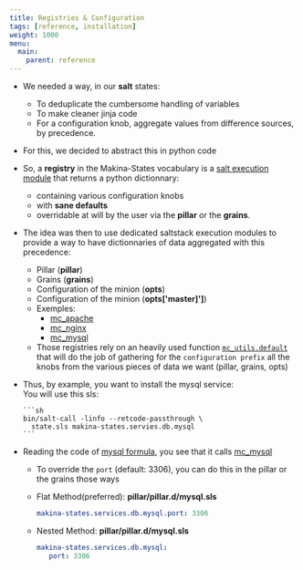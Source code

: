 ```yaml
---
title: Registries & Configuration
tags: [reference, installation]
weight: 1000
menu:
  main:
    parent: reference
---
```


- We needed a way, in our **salt** states:
    - To deduplicate the cumbersome handling of variables
    - To make cleaner jinja code
    - For a configuration knob, aggregate values from difference sources, by precedence.
- For this, we decided to abstract this in python code
- So, a **registry** in the Makina-States vocabulary is a
  [salt execution module](https://docs.saltstack.com/en/latest/ref/modules/) that returns a python dictionnary:
  - containing various configuration knobs
  - with **sane defaults**
  - overridable at will by the user via the **pillar** or the **grains**.

- The idea was then to use dedicated saltstack execution modules to provide
  a way to have dictionnaries of data aggregated with this precedence:
    - Pillar (**__pillar__**)
    - Grains (**__grains__**)
    - Configuration of the minion (**__opts__**)
    - Configuration of the minion (**__opts__['master]']**)
    - Exemples:
        - [mc_apache](https://github.com/makinacorpus/makina-states/blob/v2/mc_states/modules/mc_apache.py)
        - [mc_nginx](https://github.com/makinacorpus/makina-states/blob/v2/mc_states/modules/mc_nginx.py)
        - [mc_mysql](https://github.com/makinacorpus/makina-states/blob/v2/mc_states/modules/mc_mysql.py)
    - Those registries rely on an heavily used function [``mc_utils.default``](https://github.com/makinacorpus/makina-states/blob/v2/mc_states/modules/mc_utils.py#L681) that will do the job of gathering for the ``configuration prefix`` all the knobs
    from the various pieces of data we want (pillar, grains, opts)

- Thus, by example, you want to install the mysql service:<br>
  You will use this sls:

      ```sh
      bin/salt-call -linfo --retcode-passthrough \
        state.sls makina-states.servies.db.mysql
      ```
- Reading the code of [mysql formula](https://github.com/makinacorpus/makina-states/blob/v2/salt/makina-states/services/db/mysql/configuration.sls#L11), you see that it calls [mc_mysql](https://github.com/makinacorpus/makina-states/blob/v2/mc_states/modules/mc_mysql.py#L157)
    - To override the ``port`` (default: 3306), you can do this in the pillar
      or the grains those ways

     - Flat Method(preferred): **pillar/pillar.d/mysql.sls**

         ```yaml
         makina-states.services.db.mysql.port: 3306
         ```

     - Nested Method: **pillar/pillar.d/mysql.sls**

         ```yaml
         makina-states.services.db.mysql:
            port: 3306
         ```






